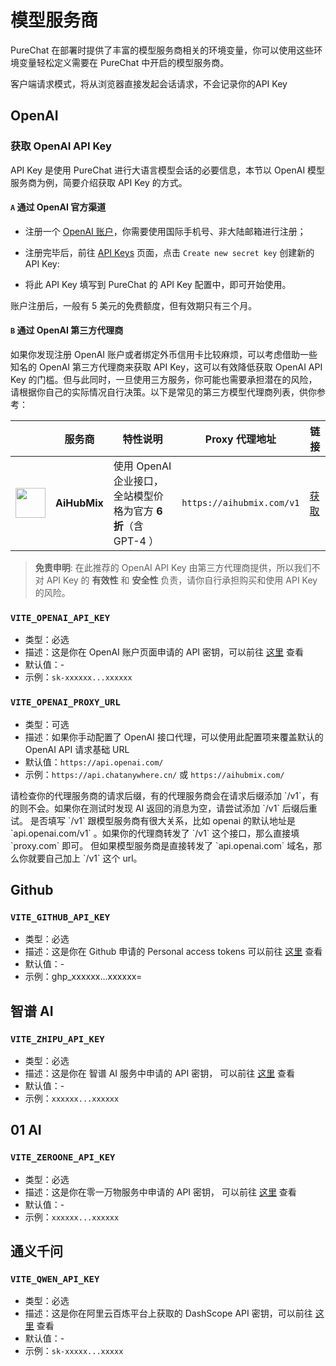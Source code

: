# 模型服务商

PureChat 在部署时提供了丰富的模型服务商相关的环境变量，你可以使用这些环境变量轻松定义需要在 PureChat 中开启的模型服务商。

<Callout>
 客户端请求模式，将从浏览器直接发起会话请求，不会记录你的API Key
</Callout>

## OpenAI

### 获取 OpenAI API Key

API Key 是使用 PureChat 进行大语言模型会话的必要信息，本节以 OpenAI 模型服务商为例，简要介绍获取 API Key 的方式。

#### `A` 通过 OpenAI 官方渠道

- 注册一个 [OpenAI 账户](https://platform.openai.com/signup)，你需要使用国际手机号、非大陆邮箱进行注册；
- 注册完毕后，前往 [API Keys](https://platform.openai.com/api-keys) 页面，点击 `Create new secret key` 创建新的 API Key:

- 将此 API Key 填写到 PureChat 的 API Key 配置中，即可开始使用。

<Callout type='warning'>
  账户注册后，一般有 5 美元的免费额度，但有效期只有三个月。
</Callout>

<br/>

#### `B` 通过 OpenAI 第三方代理商

如果你发现注册 OpenAI 账户或者绑定外币信用卡比较麻烦，可以考虑借助一些知名的 OpenAI 第三方代理商来获取 API Key，这可以有效降低获取 OpenAI API Key 的门槛。但与此同时，一旦使用三方服务，你可能也需要承担潜在的风险，
请根据你自己的实际情况自行决策。以下是常见的第三方模型代理商列表，供你参考：

|                                                                                                                                                   | 服务商       | 特性说明                                                       | Proxy 代理地址            | 链接                            |
| ------------------------------------------------------------------------------------------------------------------------------------------------- | ------------ | -------------------------------------------------------------- | ------------------------- | ------------------------------- |
| <img src="https://github-production-user-asset-6210df.s3.amazonaws.com/17870709/296272721-c3ac0bf3-e433-4496-89c4-ebdc20689c17.jpg" width="48" /> | **AiHubMix** | 使用 OpenAI 企业接口，全站模型价格为官方 **6 折**（含 GPT-4 ） | `https://aihubmix.com/v1` | [获取](https://lobe.li/XHnZIUP) |

> **免责申明**: 在此推荐的 OpenAI API Key 由第三方代理商提供，所以我们不对 API Key 的 **有效性** 和 **安全性** 负责，请你自行承担购买和使用 API Key 的风险。

### `VITE_OPENAI_API_KEY`

- 类型：必选
- 描述：这是你在 OpenAI 账户页面申请的 API 密钥，可以前往 [这里](https://platform.openai.com/api-keys) 查看
- 默认值：-
- 示例：`sk-xxxxxx...xxxxxx`

### `VITE_OPENAI_PROXY_URL`

- 类型：可选
- 描述：如果你手动配置了 OpenAI 接口代理，可以使用此配置项来覆盖默认的 OpenAI API 请求基础 URL
- 默认值：`https://api.openai.com/`
- 示例：`https://api.chatanywhere.cn/` 或 `https://aihubmix.com/`

<Callout type='warning'>
  请检查你的代理服务商的请求后缀，有的代理服务商会在请求后缀添加
  `/v1`，有的则不会。如果你在测试时发现 AI 返回的消息为空，请尝试添加 `/v1` 后缀后重试。
</Callout>

<Callout>
  是否填写 `/v1` 跟模型服务商有很大关系，比如 openai 的默认地址是 `api.openai.com/v1`
  。如果你的代理商转发了 `/v1` 这个接口，那么直接填 `proxy.com` 即可。 但如果模型服务商是直接转发了
  `api.openai.com` 域名，那么你就要自己加上 `/v1` 这个 url。
</Callout>

## Github

### `VITE_GITHUB_API_KEY`
- 类型：必选
- 描述：这是你在 Github 申请的 Personal access tokens 可以前往 [这里](https://github.com/settings/tokens) 查看
- 默认值：-
- 示例：ghp_xxxxxx...xxxxxx=

## 智谱 AI

### `VITE_ZHIPU_API_KEY`

- 类型：必选
- 描述：这是你在 智谱 AI 服务中申请的 API 密钥， 可以前往 [这里](https://open.bigmodel.cn/usercenter/apikeys) 查看
- 默认值：-
- 示例：`xxxxxx...xxxxxx`

## 01 AI

### `VITE_ZEROONE_API_KEY`

- 类型：必选
- 描述：这是你在零一万物服务中申请的 API 密钥， 可以前往 [这里](https://platform.lingyiwanwu.com/apikeys) 查看
- 默认值：-
- 示例：`xxxxxx...xxxxxx`

## 通义千问

### `VITE_QWEN_API_KEY`

- 类型：必选
- 描述：这是你在阿里云百炼平台上获取的 DashScope API 密钥，可以前往 [这里](https://bailian.console.aliyun.com/?apiKey=1#/api-key) 查看
- 默认值：-
- 示例：`sk-xxxxx...xxxxx`
